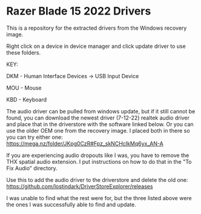 # Razer Blade 15 2022 Drivers
This is a repository for the extracted drivers from the Windows recovery image.

Right click on a device in device manager and click update driver to use these folders.

KEY:

DKM - Human Interface Devices -> USB Input Device

MOU - Mouse

KBD - Keyboard

The audio driver can be pulled from windows update, but if it still cannot be found, you can download the newest driver (7-12-22) realtek audio driver and place that in the driverstore with the software linked below. Or you can use the older OEM one from the recovery image. I placed both in there so you can try either one: https://mega.nz/folder/JKpg0CzR#Fpz_skNCHcIkMq6yx_AN-A

If you are experiencing audio dropouts like I was, you have to remove the THX spatial audio extension. I put instructions on how to do that in the "To Fix Audio" directory.

Use this to add the audio driver to the driverstore and delete the old one: https://github.com/lostindark/DriverStoreExplorer/releases

I was unable to find what the rest were for, but the three listed above were the ones I was successfully able to find and update.

